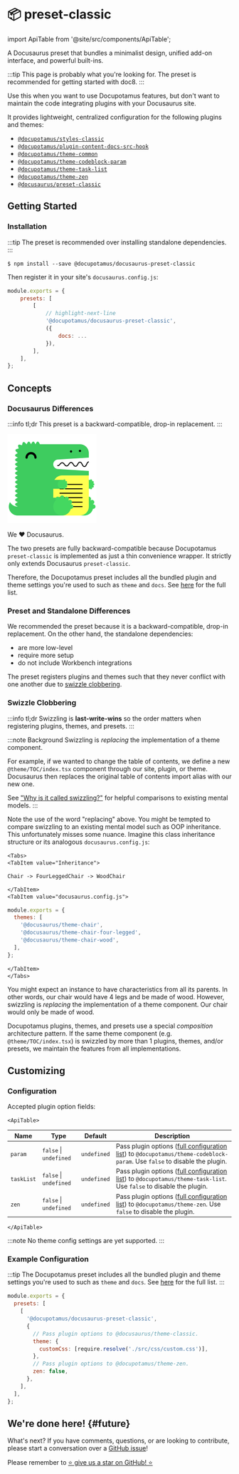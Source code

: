 # 📦 preset-classic

import ApiTable from '@site/src/components/ApiTable';

A Docusaurus preset that bundles a minimalist design, unified add-on interface,
and powerful built-ins.

:::tip
This page is probably what you're looking for. The preset is recommended for
getting started with doc8.
:::

Use this when you want to use Docupotamus features, but don't want to maintain
the code integrating plugins with your Docusaurus site.

It provides lightweight, centralized configuration for the following plugins and
themes:

- [`@docupotamus/styles-classic`](../styles/styles-classic.md)
- [`@docupotamus/plugin-content-docs-src-hook`](../plugins/plugin-content-docs-src-hook.md)
- [`@docupotamus/theme-common`](../themes/theme-common.md)
- [`@docupotamus/theme-codeblock-param`](../themes/theme-codeblock-param.md)
- [`@docupotamus/theme-task-list`](../themes/theme-task-list.md)
- [`@docupotamus/theme-zen`](../themes/theme-zen.md)
- [`@docusaurus/preset-classic`](#docusaurus-differences)

## Getting Started

### Installation

<!-- If change, then change: ../quickstart.md -->

:::tip
The preset is recommended over installing standalone dependencies.
:::

```shell npm2yarn
$ npm install --save @docupotamus/docusaurus-preset-classic
```

Then register it in your site's `docusaurus.config.js`:

```js title="docusaurus.config.js"
module.exports = {
    presets: [
        [
            // highlight-next-line
            '@docupotamus/docusaurus-preset-classic',
            ({
                docs: ...
            }),
        ],
    ],
};
```

## Concepts

### Docusaurus Differences

:::info tl;dr
This preset is a backward-compatible, drop-in replacement.
:::

![docusaurus-logo](../../static/img/docusaurus-logo.png)

We ❤️ Docusaurus.

The two presets are fully backward-compatible because Docupotamus
`preset-classic` is implemented as just a thin convenience wrapper. It strictly
only extends Docusaurus `preset-classic`.

Therefore, the Docupotamus preset includes all the bundled plugin and theme
settings you're used to such as `theme` and `docs`. See [here](https://docusaurus.io/docs/using-plugins#docusauruspreset-classic)
for the full list.

### Preset and Standalone Differences

We recommended the preset because it is a backward-compatible, drop-in
replacement. On the other hand, the standalone dependencies:

- are more low-level
- require more setup
- do not include Workbench integrations

The preset registers plugins and themes such that they never conflict with one
another due to [swizzle clobbering](#swizzle-clobbering).

### Swizzle Clobbering

:::info tl;dr
Swizzling is **last-write-wins** so the order matters when registering plugins,
themes, and presets.
:::

:::note Background
Swizzling is _replacing_ the implementation of a theme component.

For example, if we wanted to change the table of contents, we define a new
`@theme/TOC/index.tsx` component through our site, plugin, or theme. Docusaurus then
replaces the original table of contents import alias with our new one.

See ["Why is it called swizzling?"](https://docusaurus.io/docs/swizzling) for
helpful comparisons to existing mental models.
:::

Note the use of the word "replacing" above. You might be tempted to compare
swizzling to an existing mental model such as OOP inheritance. This
unfortunately misses some nuance. Imagine this class inheritance structure or
its analogous `docusaurus.config.js`:

```mdx-code-block
<Tabs>
<TabItem value="Inheritance">
```

```text
Chair -> FourLeggedChair -> WoodChair
```

```mdx-code-block
</TabItem>
<TabItem value="docusaurus.config.js">
```

```js title="docusaurus.config.js"
module.exports = {
  themes: [
    '@docusaurus/theme-chair',
    '@docusaurus/theme-chair-four-legged',
    '@docusaurus/theme-chair-wood',
  ],
};
```

```mdx-code-block
</TabItem>
</Tabs>
```

You might expect an instance to have characteristics from all its parents. In
other words, our chair would have 4 legs and be made of wood. However, swizzling
is _replacing_ the implementation of a theme component. Our chair would only be
made of wood.

Docupotamus plugins, themes, and presets use a special _composition_
architecture pattern. If the same theme component (e.g. `@theme/TOC/index.tsx`)
is swizzled by more than 1 plugins, themes, and/or presets, we maintain the
features from all implementations.

## Customizing

### Configuration

Accepted plugin option fields:

<!-- Use HTML because ApiTable does not yet support links with anchors using the
Markdown syntax. -->

```mdx-code-block
<ApiTable>
```

| Name       | Type                       | Default     | Description                                                                                                                                                                                           |
| ---------- | -------------------------- | ----------- | ----------------------------------------------------------------------------------------------------------------------------------------------------------------------------------------------------- |
| `param`    | `false` &#124; `undefined` | `undefined` | Pass plugin options (<a href="../themes/theme-codeblock-param#configuration" target="_blank">full configuration list</a>) to `@docupotamus/theme-codeblock-param`. Use `false` to disable the plugin. |
| `taskList` | `false` &#124; `undefined` | `undefined` | Pass plugin options (<a href="../themes/theme-task-list#configuration" target="_blank">full configuration list</a>) to `@docupotamus/theme-task-list`. Use `false` to disable the plugin.             |
| `zen`      | `false` &#124; `undefined` | `undefined` | Pass plugin options (<a href="../themes/theme-zen#configuration" target="_blank">full configuration list</a>) to `@docupotamus/theme-zen`. Use `false` to disable the plugin.                         |

```mdx-code-block
</ApiTable>
```

:::note
No theme config settings are yet supported.
:::

### Example Configuration

:::tip
The Docupotamus preset includes all the bundled plugin and theme settings you're
used to such as `theme` and `docs`. See [here](https://docusaurus.io/docs/using-plugins#docusauruspreset-classic)
for the full list.
:::

```js title="docusaurus.config.js"
module.exports = {
  presets: [
    [
      '@docupotamus/docusaurus-preset-classic',
      {
        // Pass plugin options to @docusaurus/theme-classic.
        theme: {
          customCss: [require.resolve('./src/css/custom.css')],
        },
        // Pass plugin options to @docupotamus/theme-zen.
        zen: false,
      },
    ],
  ],
};
```

## We're done here! {#future}

What's next? If you have comments, questions, or are looking to contribute,
please start a conversation over a [GitHub issue](https://github.com/docupotamus/docupotamus/issues?q=is%3Aopen+is%3Aissue+label%3ACommon)!

Please remember to [⭐ give us a star on GitHub! ⭐](https://github.com/docupotamus/docupotamus)
